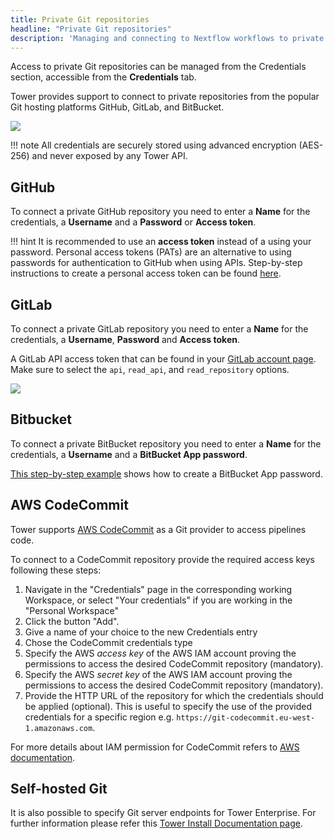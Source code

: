 ```yaml
---
title: Private Git repositories
headline: "Private Git repositories"
description: 'Managing and connecting to Nextflow workflows to private Git repositories using Nextflow Tower.'
---
```


Access to private Git repositories can be managed from the Credentials section, accessible from the **Credentials** tab.

Tower provides support to connect to private repositories from the popular Git hosting platforms GitHub, GitLab, and BitBucket.

![](_images/git_platforms.png)


!!! note 
    All credentials are securely stored using advanced encryption (AES-256) and never exposed by any Tower API.

## GitHub

To connect a private GitHub repository you need to enter a **Name** for the credentials, a **Username** and a **Password** or **Access token**. 

!!! hint 
    It is recommended to use an **access token** instead of a using your password. Personal access tokens (PATs) are an alternative to using passwords for authentication to GitHub when using APIs. Step-by-step instructions to create a personal access token can be found [here](https://docs.github.com/en/free-pro-team@latest/github/authenticating-to-github/creating-a-personal-access-token).


## GitLab

To connect a private GitLab repository you need to enter a **Name** for the credentials, a **Username**, **Password** and **Access token**.

A GitLab API access token that can be found in your [GitLab account page](https://docs.gitlab.com/ee/api/personal_access_tokens.html). Make sure to select the `api`, `read_api`, and  `read_repository` options.

![](_images/git_gitlab_access_token.png)


## Bitbucket

To connect a private BitBucket repository you need to enter a **Name** for the credentials, a **Username** and a **BitBucket App password**. 

[This step-by-step example](https://support.atlassian.com/bitbucket-cloud/docs/app-passwords/) shows how to create a BitBucket App password.

## AWS CodeCommit

Tower supports [AWS CodeCommit](https://aws.amazon.com/codecommit/) as a Git provider to access pipelines code. 

To connect to a CodeCommit repository provide the required access keys following these steps:
1. Navigate in the "Credentials" page in the corresponding working Workspace, or select "Your credentials" if you are
  working in the "Personal Workspace"
2. Click the button "Add".
3. Give a name of your choice to the new Credentials entry
4. Chose the CodeCommit credentials type
5. Specify the AWS *access key* of the AWS IAM account proving the permissions to access the desired CodeCommit repository (mandatory). 
6. Specify the AWS *secret key* of the AWS IAM account proving the permissions to access the desired CodeCommit repository (mandatory).
7. Provide the HTTP URL of the repository for which the credentials should be applied (optional). This is useful to specify
  the use of the provided credentials for a specific region e.g. `https://git-codecommit.eu-west-1.amazonaws.com`.
 
For more details about IAM permission for CodeCommit refers to [AWS documentation](https://docs.aws.amazon.com/codecommit/latest/userguide/auth-and-access-control-iam-identity-based-access-control.html).

## Self-hosted Git

It is also possible to specify Git server endpoints for Tower Enterprise. For further information please refer this [Tower Install Documentation page](https://install.tower.nf/latest/configuration/git_integration/).

